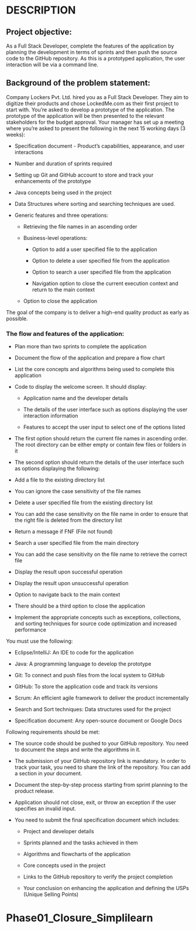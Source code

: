 # DESCRIPTION

## Project objective: 

As a Full Stack Developer, complete the features of the application by planning the development in terms of sprints and then push the source code to the GitHub repository. As this is a prototyped application, the user interaction will be via a command line. 

 

## Background of the problem statement:

Company Lockers Pvt. Ltd. hired you as a Full Stack Developer. They aim to digitize their products and chose LockedMe.com as their first project to start with. You’re asked to develop a prototype of the application. The prototype of the application will be then presented to the relevant stakeholders for the budget approval. Your manager has set up a meeting where you’re asked to present the following in the next 15 working days (3 weeks): 

 * Specification document - Product’s capabilities, appearance, and user interactions

 * Number and duration of sprints required 

 * Setting up Git and GitHub account to store and track your enhancements of the prototype 

 * Java concepts being used in the project 

 * Data Structures where sorting and searching techniques are used. 

 * Generic features and three operations: 

    * Retrieving the file names in an ascending order

    *  Business-level operations:

       * Option to add a user specified file to the application

       * Option to delete a user specified file from the application

       * Option to search a user specified file from the application

       * Navigation option to close the current execution context and return to the main context

    * Option to close the application

 

The goal of the company is to deliver a high-end quality product as early as possible. 
 

### The flow and features of the application:

 * Plan more than two sprints to complete the application

 * Document the flow of the application and prepare a flow chart 

 * List the core concepts and algorithms being used to complete this application

 * Code to display the welcome screen. It should display:

    * Application name and the developer details 

    * The details of the user interface such as options displaying the user interaction information 
   
    * Features to accept the user input to select one of the options listed 

 * The first option should return the current file names in ascending order. The root directory can be either empty or contain few files or folders in it

  * The second option should return the details of the user interface such as options displaying the following:

 * Add a file to the existing directory list

 * You can ignore the case sensitivity of the file names 

 * Delete a user specified file from the existing directory list

 * You can add the case sensitivity on the file name in order to ensure that the right file is deleted from the directory list

 * Return a message if FNF (File not found)

 * Search a user specified file from the main directory

 * You can add the case sensitivity on the file name to retrieve the correct file

 * Display the result upon successful operation

 * Display the result upon unsuccessful operation

 * Option to navigate back to the main context

 * There should be a third option to close the application

 * Implement the appropriate concepts such as exceptions, collections, and sorting techniques for source code optimization and increased performance 


 

You must use the following:

 * Eclipse/IntelliJ: An IDE to code for the application 

 * Java: A programming language to develop the prototype 

 * Git: To connect and push files from the local system to GitHub 

 * GitHub: To store the application code and track its versions 

 * Scrum: An efficient agile framework to deliver the product incrementally 

 * Search and Sort techniques: Data structures used for the project 

 * Specification document: Any open-source document or Google Docs 


 

Following requirements should be met:

 * The source code should be pushed to your GitHub repository. You need to document the steps and write the algorithms in it.

 * The submission of your GitHub repository link is mandatory. In order to track your task, you need to share the link of the repository. You can add a section in your document. 

 * Document the step-by-step process starting from sprint planning to the product release. 

 * Application should not close, exit, or throw an exception if the user specifies an invalid input.

 * You need to submit the final specification document which includes: 

    * Project and developer details 

    * Sprints planned and the tasks achieved in them 

    * Algorithms and flowcharts of the application 

    * Core concepts used in the project 

    * Links to the GitHub repository to verify the project completion 

    * Your conclusion on enhancing the application and defining the USPs (Unique Selling Points)
# Phase01_Closure_Simplilearn
